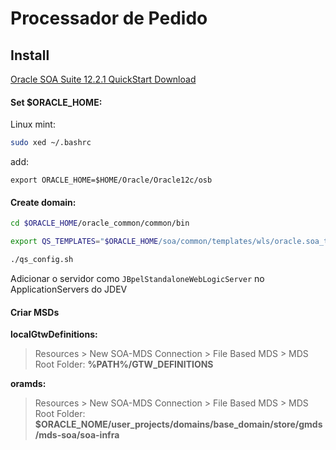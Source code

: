 # Processador de Pedido

## Install
[Oracle SOA Suite 12.2.1 QuickStart Download](http://www.oracle.com/technetwork/middleware/soasuite/downloads/soasuite1221-quickstartdownload-3050431.html)

#### Set $ORACLE_HOME:

Linux mint:

```bash
sudo xed ~/.bashrc
```
add:
```
export ORACLE_HOME=$HOME/Oracle/Oracle12c/osb
```

#### Create domain:


```bash
cd $ORACLE_HOME/oracle_common/common/bin

export QS_TEMPLATES="$ORACLE_HOME/soa/common/templates/wls/oracle.soa_template.jar, $ORACLE_HOME/osb/common/templates/wls/oracle.osb_template.jar"

./qs_config.sh

```

Adicionar o servidor como `JBpelStandaloneWebLogicServer` no ApplicationServers do JDEV

#### Criar MSDs
**localGtwDefinitions:**

> Resources > New SOA-MDS Connection > File Based MDS > MDS Root Folder: **%PATH%/GTW_DEFINITIONS**

**oramds:**

> Resources > New SOA-MDS Connection > File Based MDS > MDS Root Folder: **$ORACLE_NOME/user_projects/domains/base_domain/store/gmds/mds-soa/soa-infra**
